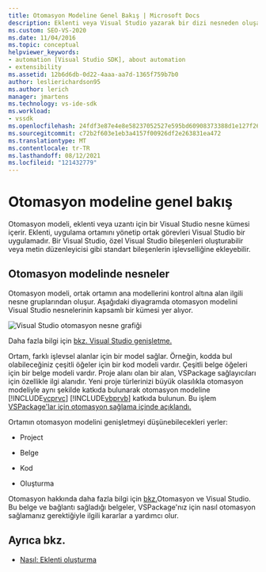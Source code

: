 ```yaml
---
title: Otomasyon Modeline Genel Bakış | Microsoft Docs
description: Eklenti veya Visual Studio yazarak bir dizi nesneden oluşan Visual Studio otomasyon modeli hakkında bilgi öğrenin.
ms.custom: SEO-VS-2020
ms.date: 11/04/2016
ms.topic: conceptual
helpviewer_keywords:
- automation [Visual Studio SDK], about automation
- extensibility
ms.assetid: 12b6d6db-0d22-4aaa-aa7d-1365f759b7b0
author: leslierichardson95
ms.author: lerich
manager: jmartens
ms.technology: vs-ide-sdk
ms.workload:
- vssdk
ms.openlocfilehash: 24fdf3e87e4e8e58237052527e595bd60908373388d1e127f2607c88a609bfac
ms.sourcegitcommit: c72b2f603e1eb3a4157f00926df2e263831ea472
ms.translationtype: MT
ms.contentlocale: tr-TR
ms.lasthandoff: 08/12/2021
ms.locfileid: "121432779"
---
```

# <a name="automation-model-overview"></a>Otomasyon modeline genel bakış
Otomasyon modeli, eklenti veya uzantı için bir Visual Studio nesne kümesi içerir. Eklenti, uygulama ortamını yönetip ortak görevleri Visual Studio bir uygulamadır. Bir Visual Studio, özel Visual Studio bileşenleri oluşturabilir veya metin düzenleyicisi gibi standart bileşenlerin işlevselliğine ekleyebilir.

## <a name="objects-in-the-automation-model"></a>Otomasyon modelinde nesneler
 Otomasyon modeli, ortak ortamın ana modellerini kontrol altına alan ilgili nesne gruplarından oluşur. Aşağıdaki diyagramda otomasyon modelini Visual Studio nesnelerinin kapsamlı bir kümesi yer alıyor.

 ![Visual Studio otomasyon nesne grafiği](../../extensibility/internals/media/vsvisualstudioautomationobjectchart.gif "vsVisualStudioAutomationObjectChart")

 Daha fazla bilgi için [bkz. Visual Studio genişletme.](/previous-versions/esk3eey8(v=vs.140))

 Ortam, farklı işlevsel alanlar için bir model sağlar. Örneğin, kodda bul olabileceğiniz çeşitli öğeler için bir kod modeli vardır. Çeşitli belge öğeleri için bir belge modeli vardır. Proje alanı olan bir alan, VSPackage sağlayıcıları için özellikle ilgi alanıdır. Yeni proje türlerinizi büyük olasılıkla otomasyon modeliyle aynı şekilde katkıda bulunarak otomasyon modeline [!INCLUDE[vcprvc](../../code-quality/includes/vcprvc_md.md)] [!INCLUDE[vbprvb](../../code-quality/includes/vbprvb_md.md)] katkıda bulunun. Bu işlem [VSPackage'lar için otomasyon sağlama içinde açıklandı.](../../extensibility/internals/providing-automation-for-vspackages.md)

 Ortamın otomasyon modelini genişletmeyi düşünebilecekleri yerler:

- Project

- Belge

- Kod

- Oluşturma

Otomasyon hakkında daha fazla bilgi için [bkz.](/previous-versions/visualstudio/visual-studio-2015/extensibility/extensibility-in-visual-studio?preserve-view=true&view=vs-2015)Otomasyon ve Visual Studio. Bu belge ve bağlantı sağladığı belgeler, VSPackage'nız için nasıl otomasyon sağlamanız gerektiğiyle ilgili kararlar a yardımcı olur.

## <a name="see-also"></a>Ayrıca bkz.
- [Nasıl: Eklenti oluşturma](/previous-versions/80493a3w(v=vs.140))
